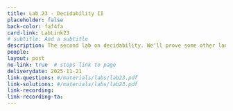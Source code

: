 ```yaml
---
title: Lab 23 - Decidability II
placeholder: false
back-color: faf4fa
card-link: LabLink23
# subtitle: And a subtitle
description: The second lab on decidability. We'll prove some other languages are undecidable using slightly more complex proof structures. 
people:
layout: post
no-link: true  # stops link to page 
deliverydate: 2025-11-21
link-questions: #/materials/labs/lab23.pdf
link-solutions: #/materials/labs/lab23.pdf
link-recording:
link-recording-ta:
---
```










